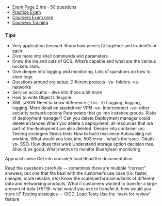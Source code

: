 - [Exam Page](https://cloud.google.com/certification/cloud-architect) 2 hrs - 50 questions
- [Practice Exam](https://cloud.google.com/certification/practice-exam/cloud-architect)
- [Coursera Exam prep](https://www.coursera.org/learn/preparing-cloud-professional-cloud-architect-exam/home/welcome)
- [Coursera Training](https://www.coursera.org/specializations/gcp-architecture?utm_source=googlecloud&utm_medium=institutions&utm_campaign=GoogleCloud_PCA_Architecting)

### Tips
- Very application focused. Know how pieces fit together and tradeoffs of each
- Dive more into shell commands and parameters
- Know the ins and outs of GCS. What’s capable and what are the various buckets stats.
- Dive deeper into logging and monitoring. Lots of questions on how to store logs.
- Questions around org setup. Different projects -vs- folders -vs- networks
- Service accounts - dive into those a bit more
- How to write Object Lifecycle
- XML
;JSON
Need to know difference (-l vs -lr)
Logging, logging, logging. More detail on stackdriver
VPN -vs- Interconnect -vs- other security network options
Parameters that go into instance groups.
Risks of deployment manager? Can you delete
Deployment manager could delete instances
When you delete a deployment, all resources that are part of the deployment are also deleted.
Deeper into container orc
Testing strategies
Stress tests
How to build resilience 
Autoscaling not working. What would you look into. 503 error - what’s the issue.
OAuth -vs- SSO. How does that work
Understand storage option decision tree. Should be good.
What metrics to monitor
Blue/green monitoring

Approach-wise
Get into console/cloud
Read the documentation

Read the questions carefully -- sometimes there are multiple “correct” answers, but one that fits best with the customer’s use case (i.e. faster, cheaper, more reliable, etc)
Know the scale/performance/limits of different data and networking products. What if customers wanted to transfer a large amount of data (+5TB): what would you use to transfer it, how would you store it?
Testing strategies -- CICD, Load Tests
Use the ‘mark for review’ feature
